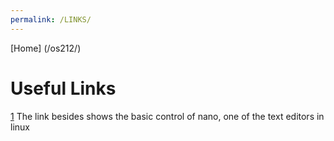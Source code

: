 ```yaml
---
permalink: /LINKS/
---
```

[Home] (/os212/)

# Useful Links
[1](https://www.youtube.com/watch?v=Jf0ZJZJ8jlI&ab_channel=SavvyNik)
The link besides shows the basic control of nano, one of the text editors in linux
